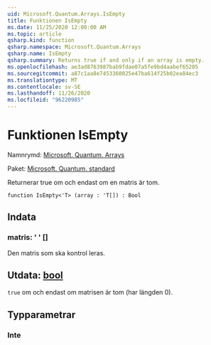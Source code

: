 ```yaml
---
uid: Microsoft.Quantum.Arrays.IsEmpty
title: Funktionen IsEmpty
ms.date: 11/25/2020 12:00:00 AM
ms.topic: article
qsharp.kind: function
qsharp.namespace: Microsoft.Quantum.Arrays
qsharp.name: IsEmpty
qsharp.summary: Returns true if and only if an array is empty.
ms.openlocfilehash: ae3ad8763987bab9fdae07a5fe9bd4aabef65205
ms.sourcegitcommit: a87c1aa8e7453360025e47ba614f25b02ea84ec3
ms.translationtype: MT
ms.contentlocale: sv-SE
ms.lasthandoff: 11/26/2020
ms.locfileid: "96220985"
---
```

# <a name="isempty-function"></a>Funktionen IsEmpty

Namnrymd: [Microsoft. Quantum. Arrays](xref:Microsoft.Quantum.Arrays)

Paket: [Microsoft. Quantum. standard](https://nuget.org/packages/Microsoft.Quantum.Standard)


Returnerar true om och endast om en matris är tom.

```qsharp
function IsEmpty<'T> (array : 'T[]) : Bool
```


## <a name="input"></a>Indata

### <a name="array--t"></a>matris: ' ' []

Den matris som ska kontrol leras.



## <a name="output--bool"></a>Utdata: [bool](xref:microsoft.quantum.lang-ref.bool)

`true` om och endast om matrisen är tom (har längden 0).

## <a name="type-parameters"></a>Typparametrar

### <a name="t"></a>Inte

